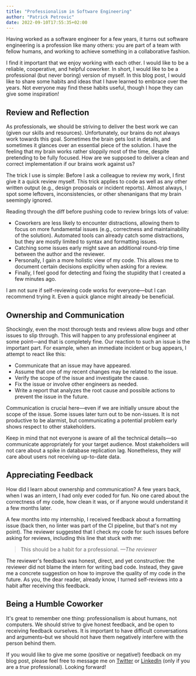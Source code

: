 ```yaml
---
title: "Professionalism in Software Engineering"
author: "Patrick Petrovic"
date: 2022-09-10T17:55:35+02:00
---
```


Having worked as a software engineer for a few years, it turns out software engineering is a profession like many others:
you are part of a team with fellow humans, and working to achieve something in a collaborative fashion.

I find it important that we enjoy working with each other.
I would like to be a reliable, cooperative, and helpful coworker.
In short, I would like to be a professional (but never boring) version of myself.
In this blog post, I would like to share some habits and ideas that I have learned to embrace over the years.
Not everyone may find these habits useful, though I hope they can give some inspiration!

## Review and Reflection

As professionals, we should be striving to deliver the best work we can (given our skills and resources).
Unfortunately, our brains do not always work towards this goal.
Sometimes the brain gets lost in details, and sometimes it glances over an essential piece of the solution.
I have the feeling that my brain works rather sloppily most of the time, despite pretending to be fully focused.
How are we supposed to deliver a clean and correct implementation if our brains work against us?

The trick I use is simple: Before I ask a colleague to review my work, I first give it a quick review myself. This trick applies to code as well as any other written output (e.g., design proposals or incident reports).
Almost always, I spot some leftovers, inconsistencies, or other shenanigans that my brain seemingly ignored.

Reading through the diff before pushing code to review brings lots of value:
* Coworkers are less likely to encounter distractions, allowing them to focus on more fundamental issues (e.g., correctness and maintainability of the solution).
Automated tools can already catch some distractions, but they are mostly limited to syntax and formatting issues.
* Catching some issues early might save an additional round-trip time between the author and the reviewer.
* Personally, I gain a more holistic view of my code. This allows me to document certain decisions explicitly when asking for a review.
* Finally, I feel good for detecting and fixing the stupidity that I created a few minutes ago.

I am not sure if self-reviewing code works for everyone—but I can recommend trying it.
Even a quick glance might already be beneficial.

## Ownership and Communication

Shockingly, even the most thorough tests and reviews allow bugs and other issues to slip through.
This will happen to any professional engineer at some point—and that is completely fine.
Our reaction to such an issue is the important part.
For example, when an immediate incident or bug appears, I attempt to react like this:

* Communicate that an issue may have appeared.
* Assume that one of my recent changes may be related to the issue.
* Verify the scope of the issue and investigate the cause.
* Fix the issue or involve other engineers as needed.
* Write a report that analyzes the root cause and possible actions to prevent the issue in the future.

Communication is crucial here—even if we are initially unsure about the scope of the issue.
Some issues later turn out to be non-issues.
It is not productive to be alarmist, but communicating a potential problem early shows respect to other stakeholders.

Keep in mind that not everyone is aware of all the technical details—so communicate appropriately for your target audience.
Most stakeholders will not care about a spike in database replication lag.
Nonetheless, they _will_ care about users not receiving up-to-date data.

## Appreciating Feedback

How did I learn about ownership and communication?
A few years back, when I was an intern, I had only ever coded for fun.
No one cared about the correctness of my code, how clean it was, or if anyone would understand it a few months later.

A few months into my internship, I received feedback about a formatting issue (back then, no linter was part of the CI pipeline, but that's not my point).
The reviewer suggested that I check my code for such issues before asking for reviews, including this line that stuck with me:

> This should be a habit for a professional.
> *—The reviewer*

The reviewer's feedback was honest, direct, and yet constructive: the reviewer did not blame the intern for writing bad code.
Instead, they gave me a concrete suggestion on how to improve the quality of my code in the future.
As you, the dear reader, already know, I turned self-reviews into a habit after receiving this feedback.

## Being a Humble Coworker

It's great to remember one thing: professionalism is about humans, not computers.
We should strive to give honest feedback, and be open to receiving feedback ourselves.
It is important to have difficult conversations and arguments–but we should not have them negatively interfere with the person behind them.

If you would like to give me some (positive or negative!) feedback on my blog post, please feel free to message me on [Twitter](https://twitter.com/ppati000) or [LinkedIn](https://www.linkedin.com/in/patrick-petrovic/) (only if you are a _true_ professional). Looking forward!










